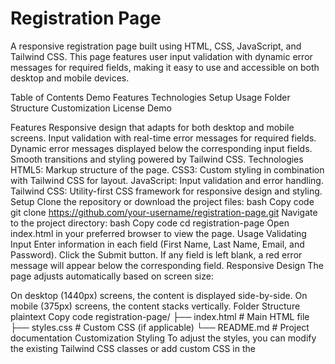 <h1>Registration Page</h1>
A responsive registration page built using HTML, CSS, JavaScript, and Tailwind CSS. This page features user input validation with dynamic error messages for required fields, making it easy to use and accessible on both desktop and mobile devices.

Table of Contents
Demo
Features
Technologies
Setup
Usage
Folder Structure
Customization
License
Demo

Features
Responsive design that adapts for both desktop and mobile screens.
Input validation with real-time error messages for required fields.
Dynamic error messages displayed below the corresponding input fields.
Smooth transitions and styling powered by Tailwind CSS.
Technologies
HTML5: Markup structure of the page.
CSS3: Custom styling in combination with Tailwind CSS for layout.
JavaScript: Input validation and error handling.
Tailwind CSS: Utility-first CSS framework for responsive design and styling.
Setup
Clone the repository or download the project files:
bash
Copy code
git clone https://github.com/your-username/registration-page.git
Navigate to the project directory:
bash
Copy code
cd registration-page
Open index.html in your preferred browser to view the page.
Usage
Validating Input
Enter information in each field (First Name, Last Name, Email, and Password).
Click the Submit button. If any field is left blank, a red error message will appear below the corresponding field.
Responsive Design
The page adjusts automatically based on screen size:

On desktop (1440px) screens, the content is displayed side-by-side.
On mobile (375px) screens, the content stacks vertically.
Folder Structure
plaintext
Copy code
registration-page/
├── index.html         # Main HTML file
├── styles.css         # Custom CSS (if applicable)
└── README.md          # Project documentation
Customization
Styling
To adjust the styles, you can modify the existing Tailwind CSS classes or add custom CSS in the <style> tag within index.html.

Validation
JavaScript validation logic is handled within the <script> tag in index.html. You can add additional validation functions or modify existing error messages.

Media Queries
For custom screen sizes, adjust the media queries within the <style> tag.

css
Copy code
@media (min-width: 1440px) { /* Styles for desktop */ }
@media (max-width: 375px) { /* Styles for mobile */ }
License
This project is licensed under the MIT License. Feel free to use, modify, and distribute it as you like.

